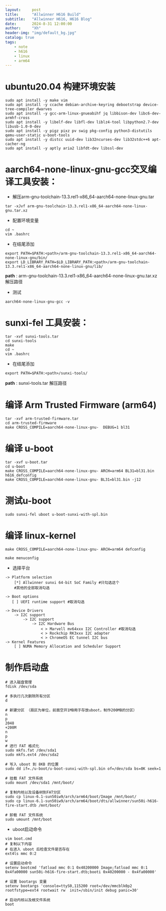 ```yaml
---
layout:     post
title:      "Allwinner H616 Build"
subtitle:   "Allwinner H616, H616 Blog"
date:       2024-8-31 12:00:00
author:     "Xh"
header-img: "img/default_bg.jpg"
catalog: true
tags:
    - note
    - h616
    - linux
    - arm64
---
```

# ubuntu20.04 构建环境安装

```
sudo apt install -y make vim
sudo apt install -y ccache debian-archive-keyring debootstrap device-tree-compiler dwarves
sudo apt install -y gcc-arm-linux-gnueabihf jq libbison-dev libc6-dev-armhf-cross
sudo apt install -y libelf-dev libfl-dev liblz4-tool libpython2.7-dev libusb-1.0-0-dev
sudo apt install -y pigz pixz pv swig pkg-config python3-distutils qemu-user-static u-boot-tools
sudo apt install -y distcc uuid-dev lib32ncurses-dev lib32stdc++6 apt-cacher-ng
sudo apt install -y aptly aria2 libfdt-dev libssl-dev
```

#  aarch64-none-linux-gnu-gcc交叉编译工具安装：

- 解压arm-gnu-toolchain-13.3.rel1-x86_64-aarch64-none-linux-gnu.tar
   
```
tar -xJvf arm-gnu-toolchain-13.3.rel1-x86_64-aarch64-none-linux-gnu.tar.xz
```

- 配置环境变量
   
```
cd ~
vim .bashrc
```

- 在结尾添加

```
export PATH=$PATH:<path>/arm-gnu-toolchain-13.3.rel1-x86_64-aarch64-none-linux-gnu/bin/
export LD_LIBRARY_PATH=$LD_LIBRARY_PATH:<path>/arm-gnu-toolchain-13.3.rel1-x86_64-aarch64-none-linux-gnu/lib/
```
**path** : arm-gnu-toolchain-13.3.rel1-x86_64-aarch64-none-linux-gnu.tar.xz 解压路径

- 测试
  
```
aarch64-none-linux-gnu-gcc -v
```
# sunxi-fel 工具安装：

```
tar -xvf sunxi-tools.tar
cd sunxi-tools
make
cd ~
vim .bashrc
```

- 在结尾添加

```
export PATH=$PATH:<path>/sunxi-tools/
```

**path** : sunxi-tools.tar 解压路径

# 编译 Arm Trusted Firmware (arm64)

```
tar -xvf arm-trusted-firmware.tar
cd arm-trusted-firmware
make CROSS_COMPILE=aarch64-none-linux-gnu-  DEBUG=1 bl31
```

# 编译 u-boot

```
tar -xvf u-boot.tar
cd u-boot
make CROSS_COMPILE=aarch64-none-linux-gnu- ARCH=arm64 BL31=bl31.bin h616_defconfig
make CROSS_COMPILE=aarch64-none-linux-gnu- BL31=bl31.bin -j12
```

# 测试u-boot

```
sudo sunxi-fel uboot u-boot-sunxi-with-spl.bin
```

# 编译 linux-kernel

```
make CROSS_COMPILE=aarch64-none-linux-gnu- ARCH=arm64 defconfig

make menuconfig 

```

* 选择平台

```
-> Platform selection
    [*] Allwinner sunxi 64-bit SoC Family #只勾选这个
    #其他的全部取消勾选

-> Boot options 
   [ ] UEFI runtime support #取消勾选

-> Device Drivers
    -> I2C support
        -> I2C support 
            -> I2C Hardware Bus 
                < > Marvell mv64xxx I2C Controller #取消勾选
                < > Rockchip RK3xxx I2C adapter
                < > ChromeOS EC tunnel I2C bus
-> Kernel Features
    [ ] NUMA Memory Allocation and Scheduler Support 
```

# 制作启动盘
```
# 进入磁盘管理
fdisk /dev/sda

# 多执行几次删除所有分区
d

# 新建分区 （扇区为单位，前面空开1MB用于存放uboot，制作200MB的分区）
n
p
2048
+200M
n
p
w
# 进行 FAT 格式化
sudo mkfs.fat /dev/sda1
sudo mkfs.ext4 /dev/sda2

# 写入 uboot 到 8KB 的位置
sudo dd if=./u-boot/u-boot-sunxi-with-spl.bin of=/dev/sda bs=8K seek=1

# 挂载 FAT 文件系统
sudo mount /dev/sda1 /mnt/boot/

# 复制内核以及设备树到FAT分区
sudo cp linux-6.1-sun50iw9/arch/arm64/boot/Image /mnt/boot/
sudo cp linux-6.1-sun50iw9/arch/arm64/boot/dts/allwinner/sun50i-h616-fire-start.dtb /mnt/boot/

# 卸载 FAT 文件系统
sudo umount /mnt/boot

```
- uboot启动命令

```
vim boot.cmd
# 复制以下内容
# 在进入 uboot 后检查文件是否存在
ext4ls mmc 0:2

# 设置启动命令
setenv bootcmd 'fatload mmc 0:1 0x40200000 Image;fatload mmc 0:1 0x4fa00000 sun50i-h616-fire-start.dtb;booti 0x40200000 - 0x4fa00000'

# 设置 bootargs 变量
setenv bootargs 'console=ttyS0,115200 root=/dev/mmcblk0p2 rootfstype=ext4 rootwait rw  init=/sbin/init debug panic=30'

# 启动内核以及根文件系统
boot

```